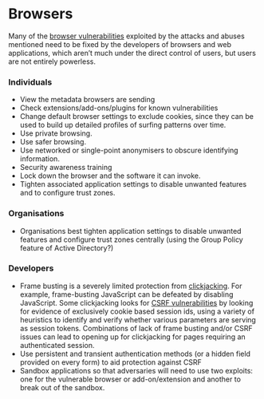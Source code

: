 # Browsers

Many of the [browser vulnerabilities](../../resources/vulnerabilities/endpoints/Browser.md) exploited by the attacks and abuses mentioned need to be fixed by the developers of browsers and web applications, which aren’t much under the direct control of users, but users are not entirely powerless.

### Individuals

* View the metadata browsers are sending
* Check extensions/add-ons/plugins for known vulnerabilities
* Change default browser settings to exclude cookies, since they can be used to build up detailed profiles of surfing patterns over time.
* Use private browsing.
* Use safer browsing.
* Use networked or single-point anonymisers to obscure identifying information.
* Security awareness training
* Lock down the browser and the software it can invoke.
* Tighten associated application settings to disable unwanted features and to configure trust zones.

### Organisations

* Organisations best tighten application settings to disable unwanted features and configure trust zones centrally (using the Group Policy feature of Active Directory?)

### Developers

* Frame busting is a severely limited protection from [clickjacking](../../trees/web-hacking/Clickjacking.md). For example, frame-busting JavaScript can be defeated by disabling JavaScript. Some clickjacking looks for [CSRF vulnerabilities](../../resources/vulnerabilities/endpoints/Applications.md) by looking for evidence of exclusively cookie based session ids, using a variety of heuristics to identify and verify whether various parameters are serving as session tokens. Combinations of lack of frame busting and/or CSRF issues can lead to opening up for clickjacking for pages requiring an authenticated session.
* Use persistent and transient authentication methods (or a hidden field provided on every form) to aid protection against CSRF
* Sandbox applications so that adversaries will need to use two exploits: one for the vulnerable browser or add-on/extension and another to break out of the sandbox.



